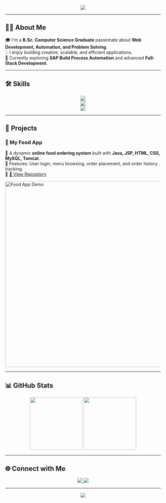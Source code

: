 <!-- Banner / Header -->
<p align="center">
  <img src="https://capsule-render.vercel.app/api?type=wave&color=0:0f2027,100:2c5364&height=200&section=header&text=Hi,%20I'm%20Sanika%20👩‍💻&fontSize=40&fontColor=ffffff" />
</p>

---

## 👩‍🎓 About Me
🎓 I'm a **B.Sc. Computer Science Graduate** passionate about **Web Development, Automation, and Problem Solving**.  
💡 I enjoy building creative, scalable, and efficient applications.  
🚀 Currently exploring **SAP Build Process Automation** and advanced **Full-Stack Development**.  

---

## 🛠️ Skills

<p align="center">
  <img src="https://skillicons.dev/icons?i=java,python,php,mysql,html,css,javascript&perline=7" />
  <br>
  <img src="https://skillicons.dev/icons?i=git,github,vscode,eclipse&perline=7" />
  <br>
  <img src="https://img.shields.io/badge/SAP-Build%20Process%20Automation-blue?style=for-the-badge&logo=sap&logoColor=white" />
</p>

---

## 🚀 Projects

### 🍔 My Food App  
🔹 A dynamic **online food ordering system** built with **Java, JSP, HTML, CSS, MySQL, Tomcat**.  
🔹 Features: User login, menu browsing, order placement, and order history tracking.  
🔹 [🔗 View Repository](https://github.com/sanikaaa1111/My-Food-App)  

<img src="https://github.com/YourUserName/MyFoodApp/raw/main/demo.gif" width="600" alt="Food App Demo"/>

---

## 📊 GitHub Stats

<p align="center">
  <img src="https://github-readme-stats.vercel.app/api?username=YourUserName&show_icons=true&theme=tokyonight" height="170"/>
  <img src="https://github-readme-streak-stats.herokuapp.com/?user=YourUserName&theme=tokyonight" height="170"/>
</p>

---

## 🌐 Connect with Me

<p align="center">
  <a href="https://www.linkedin.com/in/%20SanikaaaYewale1110">
    <img src="https://img.shields.io/badge/LinkedIn-0A66C2?style=for-the-badge&logo=linkedin&logoColor=white"/>
  </a>
  <a href="mailto:ssyewale14105@gmail.com">
    <img src="https://img.shields.io/badge/Email-D14836?style=for-the-badge&logo=gmail&logoColor=white"/>
  </a>
</p>

---

<p align="center">
  <img src="https://capsule-render.vercel.app/api?type=waving&color=0:0f2027,100:2c5364&height=100&section=footer"/>
</p>
